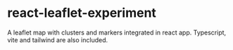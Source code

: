 # react-leaflet-experiment
A leaflet map with clusters and markers integrated in react app.
Typescript, vite and tailwind are also included.
